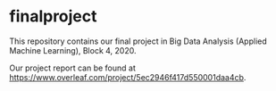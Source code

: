 # finalproject
This repository contains our final project in Big Data Analysis (Applied Machine Learning), Block 4, 2020. 

Our project report can be found at https://www.overleaf.com/project/5ec2946f417d550001daa4cb.
